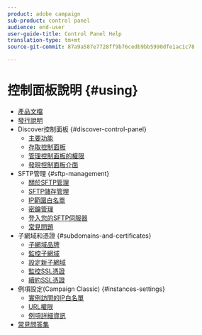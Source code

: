 ```yaml
---
product: adobe campaign
sub-product: control panel
audience: end-user
user-guide-title: Control Panel Help
translation-type: tm+mt
source-git-commit: 87a9a587e7728ff9b76cedb9bb5990dfe1ac1c78

---
```



# 控制面板說明 {#using}

+ [產品文檔](control-panel-home.md)
+ [發行說明](release-notes.md)
+ Discover控制面板 {#discover-control-panel}
   + [主要功能](discover/using/key-features.md)
   + [存取控制面板](discover/using/accessing-control-panel.md)
   + [管理控制面板的權限](discover/using/managing-permissions.md)
   + [發現控制面板介面](discover/using/discovering-the-interface.md)
+ SFTP管理 {#sftp-management}
   + [關於SFTP管理](sftp/using/about-sftp-management.md)
   + [SFTP儲存管理](sftp/using/sftp-storage-management.md)
   + [IP範圍白名單](sftp/using/ip-range-whitelisting.md)
   + [密鑰管理](sftp/using/key-management.md)
   + [登入您的SFTP伺服器](sftp/using/logging-into-sftp-server.md)
   + [常見問題](sftp/using/common-questions.md)
+ 子網域和憑證 {#subdomains-and-certificates}
   + [子網域品牌](subdomains-certificates/using/subdomains-branding.md)
   + [監控子網域](subdomains-certificates/using/monitoring-subdomains.md)
   + [設定新子網域](subdomains-certificates/using/setting-up-new-subdomain.md)
   + [監控SSL憑證](subdomains-certificates/using/monitoring-ssl-certificates.md)
   + [續約SSL憑證](subdomains-certificates/using/renewing-subdomain-certificate.md)
+ 例項設定(Campaign Classic) {#instances-settings}
   + [實例訪問的IP白名單](instances-settings/using/ip-whitelisting-instance-access.md)
   + [URL權限](instances-settings/using/url-permissions.md)
   + [例項詳細資訊](instances-settings/using/instance-details.md)
+ [常見問答集](faq.md)
